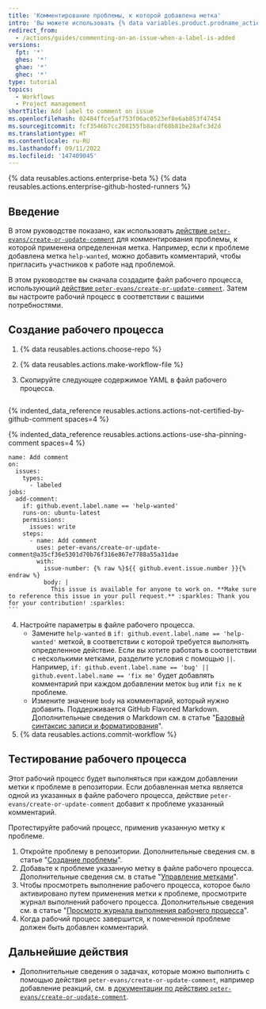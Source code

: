 ```yaml
---
title: 'Комментирование проблемы, к которой добавлена метка'
intro: 'Вы можете использовать {% data variables.product.prodname_actions %}, чтобы автоматически комментировать проблемы при применении определенной метки.'
redirect_from:
  - /actions/guides/commenting-on-an-issue-when-a-label-is-added
versions:
  fpt: '*'
  ghes: '*'
  ghae: '*'
  ghec: '*'
type: tutorial
topics:
  - Workflows
  - Project management
shortTitle: Add label to comment on issue
ms.openlocfilehash: 02484ffce5af753f06ac0523ef8e6ab853f47454
ms.sourcegitcommit: fcf3546b7cc208155fb8acdf68b81be28afc3d2d
ms.translationtype: HT
ms.contentlocale: ru-RU
ms.lasthandoff: 09/11/2022
ms.locfileid: '147409045'
---
```

{% data reusables.actions.enterprise-beta %} {% data reusables.actions.enterprise-github-hosted-runners %}

## Введение

В этом руководстве показано, как использовать [действие `peter-evans/create-or-update-comment`](https://github.com/marketplace/actions/create-or-update-comment) для комментирования проблемы, к которой применена определенная метка. Например, если к проблеме добавлена метка `help-wanted`, можно добавить комментарий, чтобы пригласить участников к работе над проблемой.

В этом руководстве вы сначала создадите файл рабочего процесса, использующий [действие `peter-evans/create-or-update-comment`](https://github.com/marketplace/actions/create-or-update-comment). Затем вы настроите рабочий процесс в соответствии с вашими потребностями.

## Создание рабочего процесса

1. {% data reusables.actions.choose-repo %}
2. {% data reusables.actions.make-workflow-file %}
3. Скопируйте следующее содержимое YAML в файл рабочего процесса.

    ```yaml{:copy}
{% indented_data_reference reusables.actions.actions-not-certified-by-github-comment spaces=4 %}

{% indented_data_reference reusables.actions.actions-use-sha-pinning-comment spaces=4 %}

    name: Add comment
    on:
      issues:
        types:
          - labeled
    jobs:
      add-comment:
        if: github.event.label.name == 'help-wanted'
        runs-on: ubuntu-latest
        permissions:
          issues: write
        steps:
          - name: Add comment
            uses: peter-evans/create-or-update-comment@a35cf36e5301d70b76f316e867e7788a55a31dae
            with:
              issue-number: {% raw %}${{ github.event.issue.number }}{% endraw %}
              body: |
                This issue is available for anyone to work on. **Make sure to reference this issue in your pull request.** :sparkles: Thank you for your contribution! :sparkles:
    ```

4. Настройте параметры в файле рабочего процесса.
   - Замените `help-wanted` в `if: github.event.label.name == 'help-wanted'` меткой, в соответствии с которой требуется выполнять определенное действие. Если вы хотите работать в соответствии с несколькими метками, разделите условия с помощью `||`. Например, `if: github.event.label.name == 'bug' || github.event.label.name == 'fix me'` будет добавлять комментарий при каждом добавлении меток `bug` или `fix me` к проблеме.
   - Измените значение `body` на комментарий, который нужно добавить. Поддерживается GitHub Flavored Markdown. Дополнительные сведения о Markdown см. в статье "[Базовый синтаксис записи и форматирования](/github/writing-on-github/basic-writing-and-formatting-syntax)".
5. {% data reusables.actions.commit-workflow %}

## Тестирование рабочего процесса

Этот рабочий процесс будет выполняться при каждом добавлении метки к проблеме в репозитории. Если добавленная метка является одной из указанных в файле рабочего процесса, действие `peter-evans/create-or-update-comment` добавит к проблеме указанный комментарий.

Протестируйте рабочий процесс, применив указанную метку к проблеме.

1. Откройте проблему в репозитории. Дополнительные сведения см. в статье "[Создание проблемы](/github/managing-your-work-on-github/creating-an-issue)".
2. Добавьте к проблеме указанную метку в файле рабочего процесса. Дополнительные сведения см. в статье "[Управление метками](/github/managing-your-work-on-github/managing-labels#applying-labels-to-issues-and-pull-requests)".
3. Чтобы просмотреть выполнение рабочего процесса, которое было активировано путем применения метки к проблеме, просмотрите журнал выполнений рабочего процесса. Дополнительные сведения см. в статье "[Просмотр журнала выполнения рабочего процесса](/actions/managing-workflow-runs/viewing-workflow-run-history)".
4. Когда рабочий процесс завершится, к помеченной проблеме должен быть добавлен комментарий.

## Дальнейшие действия

- Дополнительные сведения о задачах, которые можно выполнить с помощью действия `peter-evans/create-or-update-comment`, например добавление реакций, см. в [документации по действию `peter-evans/create-or-update-comment`](https://github.com/marketplace/actions/create-or-update-comment).
